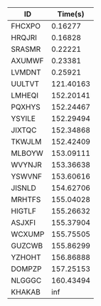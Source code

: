 |ID|Time(s)|
|-|-|
|FHCXPO|0.16277|
|HRQJRI|0.16828|
|SRASMR|0.22221|
|AXUMWF|0.23381|
|LVMDNT|0.25921|
|UULTVT|121.40163|
|LMHEQI|152.20141|
|PQXHYS|152.24467|
|YSYILE|152.29494|
|JIXTQC|152.34868|
|TKWJLM|152.42409|
|MLBOYW|153.09111|
|WVYNJR|153.36638|
|YSWVNF|153.60616|
|JISNLD|154.62706|
|MRHTFS|155.04028|
|HIGTLF|155.26632|
|ASJXFI|155.37904|
|WCXUMP|155.75505|
|GUZCWB|155.86299|
|YZHOHT|156.86888|
|DOMPZP|157.25153|
|NLGGGC|160.43494|
|KHAKAB|inf|
